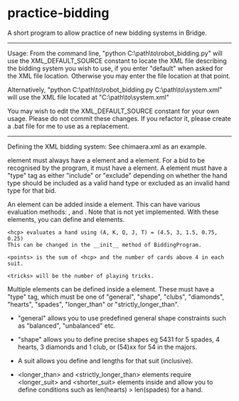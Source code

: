 # practice-bidding
A short program to allow practice of new bidding systems in Bridge.

-------------------------------------------------------------------------------
Usage:
From the command line, "python C:\path\to\robot_bidding.py" will use the
XML_DEFAULT_SOURCE constant to locate the XML file describing the bidding
system you wish to use, if you enter "default" when asked for the XML file
location. Otherwise you may enter the file location at that point.

Alternatively, "python C:\path\to\robot_bidding.py C:\path\to\system.xml"
will use the XML file located at "C:\path\to\system.xml"

You may wish to edit the XML_DEFAULT_SOURCE constant for your own usage.
Please do not commit these changes.
If you refactor it, please create a .bat file for me to use as a replacement.

-------------------------------------------------------------------------------
Defining the XML bidding system:
See chimaera.xml as an example.

<bid> element must always have a <value> element and a <desc> element.
For a bid to be recognised by the program, it must have a <condition> element.
A <condition> element must have a "type" tag as either "include" or "exclude"
depending on whether the hand type should be included as a valid hand type or
excluded as an invalid hand type for that bid.

An <evaluation> element can be added inside a <condition> element. This can
have various evaluation methods: <hcp>, <points> and <tricks>.
Note that <tricks> is not yet implemented.
With these elements, you can define <min> and <max> elements.

    <hcp> evaluates a hand using (A, K, Q, J, T) = (4.5, 3, 1.5, 0.75, 0.25)
    This can be changed in the __init__ method of BiddingProgram.

    <points> is the sum of <hcp> and the number of cards above 4 in each suit.

    <tricks> will be the number of playing tricks.

Multiple <shape> elements can be defined inside a <condition> element. These
must have a "type" tag, which must be one of "general", "shape", "clubs",
"diamonds", "hearts", "spades", "longer_than" or "strictly_longer_than".

  - "general" allows you to use predefined general shape constraints such as
    "balanced", "unbalanced" etc.

  - "shape" allows you to define precise shapes eg 5431 for 5 spades, 4 hearts,
    3 diamonds and 1 club, or (54)xx for 54 in the majors.

  - A suit allows you define <min> and <max> lengths for that suit (inclusive).

  - <longer_than> and <strictly_longer_than> elements require <longer_suit>
    and <shorter_suit> elements inside and allow you to define conditions such
    as len(hearts) > len(spades) for a hand.